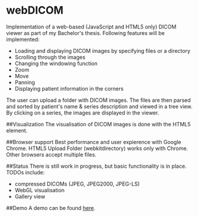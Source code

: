 # webDICOM

Implementation of a web-based (JavaScript and HTML5 only) DICOM viewer as part of my Bachelor's thesis. 
Following features will be implemented:
- Loading and displaying DICOM images by specifying files or a directory
- Scrolling through the images
- Changing the windowing function
- Zoom
- Move
- Panning 
- Displaying patient information in the corners

The user can upload a folder with DICOM images. The files are then parsed and sorted by patient's name & 
series description and viewed in a tree view. By clicking on a series, the images are displayed in the viewer.

##Visualization
The visualisation of DICOM images is done with the HTML5 <canvas> element. 

##Browser support
Best performance and user expierence with Google Chrome. HTML5 Upload Folder (webkitdirectory) works only with Chrome. 
Other browsers accept multiple files.

##Status
There is still work in progress, but basic functionality is in place. TODOs include:
- compressed DICOMs (JPEG, JPEG2000, JPEG-LS)
- WebGL visualisation
- Gallery view

##Demo
A demo can be found [here](http://mi-kas.github.com/webDICOM/).